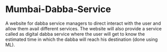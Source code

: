 # Mumbai-Dabba-Service
A website for dabba service managers to direct interact with the user and allow them avail different services. The website will also provide a service called as digital dabba service where the user will get to know the estimated time in which the dabba will reach his destination (done using ML).
